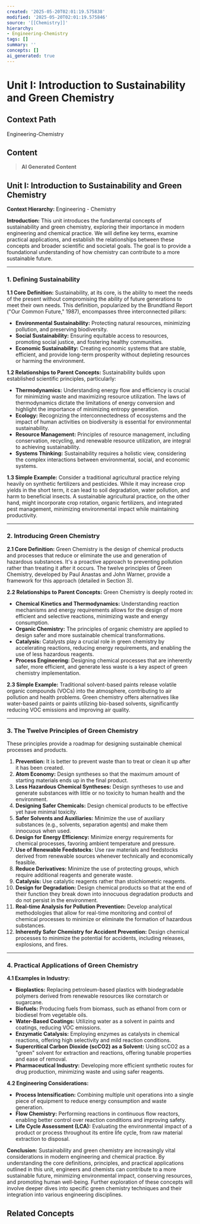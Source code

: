 ```yaml
---
created: '2025-05-20T02:01:19.575838'
modified: '2025-05-20T02:01:19.575846'
source: '[[Chemistry]]'
hierarchy:
- Engineering-Chemistry
tags: []
summary: ''
concepts: []
ai_generated: true
---
```


# Unit I: Introduction to Sustainability and Green Chemistry

## Context Path
Engineering-Chemistry

## Content
> **AI Generated Content**
## Unit I: Introduction to Sustainability and Green Chemistry

**Context Hierarchy:** Engineering - Chemistry

**Introduction:** This unit introduces the fundamental concepts of sustainability and green chemistry, exploring their importance in modern engineering and chemical practice.  We will define key terms, examine practical applications, and establish the relationships between these concepts and broader scientific and societal goals. The goal is to provide a foundational understanding of how chemistry can contribute to a more sustainable future.

---

### 1. Defining Sustainability

**1.1 Core Definition:** Sustainability, at its core, is the ability to meet the needs of the present without compromising the ability of future generations to meet their own needs. This definition, popularized by the Brundtland Report ("Our Common Future," 1987), encompasses three interconnected pillars:

*   **Environmental Sustainability:** Protecting natural resources, minimizing pollution, and preserving biodiversity.
*   **Social Sustainability:** Ensuring equitable access to resources, promoting social justice, and fostering healthy communities.
*   **Economic Sustainability:** Creating economic systems that are stable, efficient, and provide long-term prosperity without depleting resources or harming the environment.

**1.2 Relationships to Parent Concepts:** Sustainability builds upon established scientific principles, particularly:

*   **Thermodynamics:**  Understanding energy flow and efficiency is crucial for minimizing waste and maximizing resource utilization.  The laws of thermodynamics dictate the limitations of energy conversion and highlight the importance of minimizing entropy generation.
*   **Ecology:**  Recognizing the interconnectedness of ecosystems and the impact of human activities on biodiversity is essential for environmental sustainability.
*   **Resource Management:**  Principles of resource management, including conservation, recycling, and renewable resource utilization, are integral to achieving sustainability.
*   **Systems Thinking:** Sustainability requires a holistic view, considering the complex interactions between environmental, social, and economic systems.

**1.3 Simple Example:** Consider a traditional agricultural practice relying heavily on synthetic fertilizers and pesticides. While it may increase crop yields in the short term, it can lead to soil degradation, water pollution, and harm to beneficial insects. A sustainable agricultural practice, on the other hand, might incorporate crop rotation, organic fertilizers, and integrated pest management, minimizing environmental impact while maintaining productivity.

---

### 2. Introducing Green Chemistry

**2.1 Core Definition:** Green Chemistry is the design of chemical products and processes that reduce or eliminate the use and generation of hazardous substances. It's a proactive approach to preventing pollution rather than treating it after it occurs. The twelve principles of Green Chemistry, developed by Paul Anastas and John Warner, provide a framework for this approach (detailed in Section 3).

**2.2 Relationships to Parent Concepts:** Green Chemistry is deeply rooted in:

*   **Chemical Kinetics and Thermodynamics:** Understanding reaction mechanisms and energy requirements allows for the design of more efficient and selective reactions, minimizing waste and energy consumption.
*   **Organic Chemistry:**  The principles of organic chemistry are applied to design safer and more sustainable chemical transformations.
*   **Catalysis:** Catalysts play a crucial role in green chemistry by accelerating reactions, reducing energy requirements, and enabling the use of less hazardous reagents.
*   **Process Engineering:**  Designing chemical processes that are inherently safer, more efficient, and generate less waste is a key aspect of green chemistry implementation.

**2.3 Simple Example:** Traditional solvent-based paints release volatile organic compounds (VOCs) into the atmosphere, contributing to air pollution and health problems.  Green chemistry offers alternatives like water-based paints or paints utilizing bio-based solvents, significantly reducing VOC emissions and improving air quality.

---

### 3. The Twelve Principles of Green Chemistry

These principles provide a roadmap for designing sustainable chemical processes and products.

1.  **Prevention:** It is better to prevent waste than to treat or clean it up after it has been created.
2.  **Atom Economy:** Design syntheses so that the maximum amount of starting materials ends up in the final product.
3.  **Less Hazardous Chemical Syntheses:** Design syntheses to use and generate substances with little or no toxicity to human health and the environment.
4.  **Designing Safer Chemicals:** Design chemical products to be effective yet have minimal toxicity.
5.  **Safer Solvents and Auxiliaries:** Minimize the use of auxiliary substances (e.g., solvents, separation agents) and make them innocuous when used.
6.  **Design for Energy Efficiency:** Minimize energy requirements for chemical processes, favoring ambient temperature and pressure.
7.  **Use of Renewable Feedstocks:** Use raw materials and feedstocks derived from renewable sources whenever technically and economically feasible.
8.  **Reduce Derivatives:** Minimize the use of protecting groups, which require additional reagents and generate waste.
9.  **Catalysis:** Use catalytic reagents rather than stoichiometric reagents.
10. **Design for Degradation:** Design chemical products so that at the end of their function they break down into innocuous degradation products and do not persist in the environment.
11. **Real-time Analysis for Pollution Prevention:** Develop analytical methodologies that allow for real-time monitoring and control of chemical processes to minimize or eliminate the formation of hazardous substances.
12. **Inherently Safer Chemistry for Accident Prevention:** Design chemical processes to minimize the potential for accidents, including releases, explosions, and fires.

---

### 4. Practical Applications of Green Chemistry

**4.1 Examples in Industry:**

*   **Bioplastics:** Replacing petroleum-based plastics with biodegradable polymers derived from renewable resources like cornstarch or sugarcane.
*   **Biofuels:** Producing fuels from biomass, such as ethanol from corn or biodiesel from vegetable oils.
*   **Water-Based Coatings:** Utilizing water as a solvent in paints and coatings, reducing VOC emissions.
*   **Enzymatic Catalysis:** Employing enzymes as catalysts in chemical reactions, offering high selectivity and mild reaction conditions.
*   **Supercritical Carbon Dioxide (scCO2) as a Solvent:** Using scCO2 as a "green" solvent for extraction and reactions, offering tunable properties and ease of removal.
*   **Pharmaceutical Industry:** Developing more efficient synthetic routes for drug production, minimizing waste and using safer reagents.

**4.2 Engineering Considerations:**

*   **Process Intensification:** Combining multiple unit operations into a single piece of equipment to reduce energy consumption and waste generation.
*   **Flow Chemistry:** Performing reactions in continuous flow reactors, enabling better control over reaction conditions and improving safety.
*   **Life Cycle Assessment (LCA):** Evaluating the environmental impact of a product or process throughout its entire life cycle, from raw material extraction to disposal.



**Conclusion:** Sustainability and green chemistry are increasingly vital considerations in modern engineering and chemical practice. By understanding the core definitions, principles, and practical applications outlined in this unit, engineers and chemists can contribute to a more sustainable future, minimizing environmental impact, conserving resources, and promoting human well-being.  Further exploration of these concepts will involve deeper dives into specific green chemistry techniques and their integration into various engineering disciplines.

## Related Concepts
